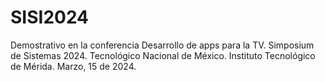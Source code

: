 # SISI2024

Demostrativo en la conferencia Desarrollo de apps para la TV. 
Simposium de Sistemas 2024. Tecnológico Nacional de México.
Instituto Tecnológico de Mérida. Marzo, 15 de 2024.

